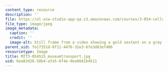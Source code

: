 ```yaml
---
content_type: resource
description: ''
file: https://ol-ocw-studio-app-qa.s3.amazonaws.com/courses/3-054-cellular-solids-structure-properties-and-applications-spring-2015/6ea83d2658b4afa56f4e0ea9041b4511_MIT3-054S15_museumtransport.jpg
file_type: image/jpeg
image_metadata:
  caption: ''
  credit: ''
  image-alt: Still frame from a video showing a gold sextant on a gray background.
parent_uid: fe17351d-8f11-4476-31e3-67e3d83ef406
resourcetype: Image
title: MIT3-054S15_museumtransport.jpg
uid: 6ea83d26-58b4-afa5-6f4e-0ea9041b4511
---
```

